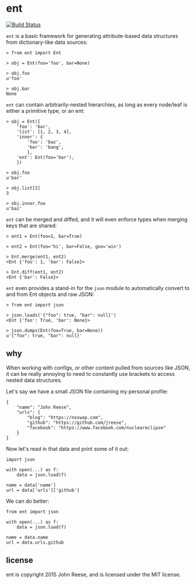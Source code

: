 ent
===

[![Build Status](https://travis-ci.org/jreese/ent.svg?branch=master)](https://travis-ci.org/jreese/ent)


`ent` is a basic framework for generating attribute-based data structures from
dictionary-like data sources:

    > from ent import Ent

    > obj = Ent(foo='foo', bar=None)

    > obj.foo
    u'foo'

    > obj.bar
    None

`ent` can contain arbitrarily-nested hierarchies, as long as every node/leaf
is either a primitive type, or an ent:

    > obj = Ent({
        'foo': 'bar',
        'list': [1, 2, 3, 4],
        'inner': {
            'foo': 'baz',
            'bar': 'bang',
            },
        'ent': Ent(foo='bar'),
        })

    > obj.foo
    u'bar'

    > obj.list[2]
    3

    > obj.inner.foo
    u'baz'

`ent` can be merged and diffed, and it will even enforce types when merging
keys that are shared:

    > ent1 = Ent(foo=1, bar=True)

    > ent2 = Ent(foo='hi', bar=False, goo='win')

    > Ent.merge(ent1, ent2)
    <Ent {'foo': 1, 'bar': False}>

    > Ent.diff(ent1, ent2)
    <Ent {'bar': False}>

`ent` even provides a stand-in for the `json` module to automatically convert
to and from Ent objects and raw JSON:

    > from ent import json

    > json.loads('{"foo": true, "bar": null}')
    <Ent {'foo': True, 'bar': None}>

    > json.dumps(Ent(foo=True, bar=None))
    u'{"foo": true, "bar": null}'


why
---

When working with configs, or other content pulled from sources like JSON, it
can be really annoying to need to constantly use brackets to access nested
data structures.

Let's say we have a small JSON file containing my personal profile:

    {
        "name": "John Reese",
        "urls": {
            "blog": "https://noswap.com",
            "github": "https://github.com/jreese",
            "facebook": "https://www.facebook.com/nucleareclipse"
        }
    }

Now let's read in that data and print some of it out:

    import json

    with open(...) as f:
        data = json.load(f)

    name = data['name']
    url = data['urls']['github']

We can do better:

    from ent import json

    with open(...) as f:
        data = json.load(f)

    name = data.name
    url = data.urls.github


license
-------

ent is copyright 2015 John Reese, and is licensed under the MIT license.

